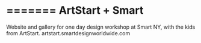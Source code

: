 =======
ArtStart + Smart
===========

Website and gallery for one day design workshop at Smart NY, with the kids from ArtStart.
artstart.smartdesignworldwide.com


